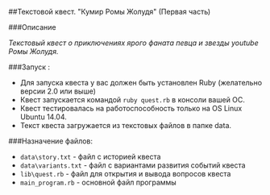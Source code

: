 ##Текстовой квест. "Кумир Ромы Жолудя" (Первая часть)

###Описание

_Текстовый квест о приключениях ярого фаната певца и звезды youtube Ромы Жолудя._

###Запуск :

- Для запуска квеста у вас должен быть установлен Ruby (желательно версии 2.0 или выше)
- Квест запускается командой `ruby quest.rb` в консоли вашей ОС.
- Квест тестировалась на работоспособность только на OS Linux Ubuntu 14.04.
- Текст квеста загружается из текстовых файлов в папке data.

###Назначение файлов:

- `data\story.txt` - файл с историей квеста
- `data\variants.txt` - файл с вариантами развития событий квеста
- `lib\quest.rb` - файл для открытия и вывода вопросов квеста
- `main_program.rb` - основной файл программы


